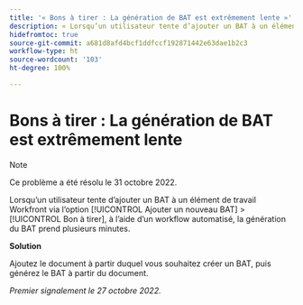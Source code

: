 ```yaml
---
title: '« Bons à tirer : La génération de BAT est extrêmement lente »'
description: « Lorsqu’un utilisateur tente d’ajouter un BAT à un élément de travail Workfront via l’option Ajouter un nouveau BAT > Bon à tirer, à l’aide d’un workflow automatisé, la génération du BAT prend plusieurs minutes. »
hidefromtoc: true
source-git-commit: a681d8afd4bcf1ddfccf192871442e63dae1b2c3
workflow-type: ht
source-wordcount: '103'
ht-degree: 100%

---
```



# Bons à tirer : La génération de BAT est extrêmement lente

>[!NOTE]
>
>Ce problème a été résolu le 31 octobre 2022.

<!--This article is on the WF and WFP TOCs-->

Lorsqu’un utilisateur tente d’ajouter un BAT à un élément de travail Workfront via l’option [!UICONTROL Ajouter un nouveau BAT] > [!UICONTROL Bon à tirer], à l’aide d’un workflow automatisé, la génération du BAT prend plusieurs minutes.

**Solution**

Ajoutez le document à partir duquel vous souhaitez créer un BAT, puis générez le BAT à partir du document.

_Premier signalement le 27 octobre 2022._

